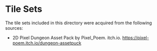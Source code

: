 # Tile Sets

The tile sets included in this directory were acquired from the following sources:

* 2D Pixel Dungeon Asset Pack by Pixel_Poem. itch.io. https://pixel-poem.itch.io/dungeon-assetpuck
